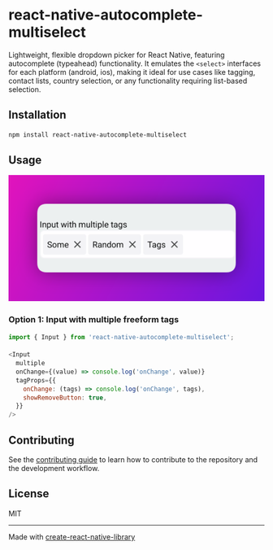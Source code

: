 # react-native-autocomplete-multiselect

Lightweight, flexible dropdown picker for React Native, featuring autocomplete (typeahead) functionality. It emulates the ```<select>``` interfaces for each platform (android, ios), making it ideal for use cases like tagging, contact lists, country selection, or any functionality requiring list-based selection.

## Installation

```sh
npm install react-native-autocomplete-multiselect
```

## Usage

![](.github/images/input-multiple.png)
### Option 1: Input with multiple freeform tags
```js
import { Input } from 'react-native-autocomplete-multiselect';

<Input
  multiple
  onChange={(value) => console.log('onChange', value)}
  tagProps={{
    onChange: (tags) => console.log('onChange', tags),
    showRemoveButton: true,
  }}
/>
```


## Contributing

See the [contributing guide](CONTRIBUTING.md) to learn how to contribute to the repository and the development workflow.

## License

MIT

---

Made with [create-react-native-library](https://github.com/callstack/react-native-builder-bob)
